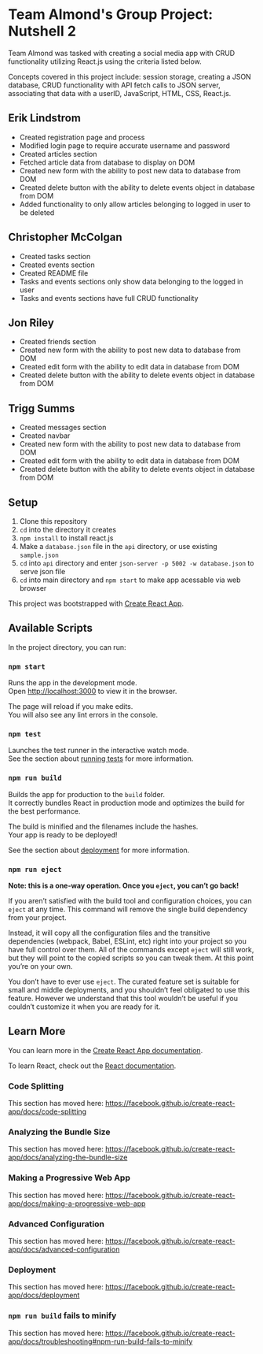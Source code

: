 # Team Almond's Group Project: Nutshell 2

Team Almond was tasked with creating a social media app with CRUD functionality utilizing React.js using the criteria listed below.

Concepts covered in this project include: session storage, creating a JSON database, CRUD functionality with API fetch calls to JSON server, associating that data with a userID, JavaScript, HTML, CSS, React.js.

## Erik Lindstrom
- Created registration page and process
- Modified login page to require accurate username and password
- Created articles section
- Fetched article data from database to display on DOM
- Created new form with the ability to post new data to database from DOM
- Created delete button with the ability to delete events object in database from DOM
- Added functionality to only allow articles belonging to logged in user to be deleted


## Christopher McColgan
- Created tasks section
- Created events section
- Created README file
- Tasks and events sections only show data belonging to the logged in user
- Tasks and events sections have full CRUD functionality

## Jon Riley
- Created friends section
- Created new form with the ability to post new data to database from DOM
- Created edit form with the ability to edit data in database from DOM
- Created delete button with the ability to delete events object in database from DOM

## Trigg Summs
- Created messages section
- Created navbar
- Created new form with the ability to post new data to database from DOM
- Created edit form with the ability to edit data in database from DOM
- Created delete button with the ability to delete events object in database from DOM

## Setup
1. Clone this repository
1. `cd` into the directory it creates
1. `npm install` to install react.js
1. Make a `database.json` file in the `api` directory, or use existing `sample.json`
1. `cd` into `api` directory and enter `json-server -p 5002 -w database.json` to serve json file
1. `cd` into main directory and `npm start` to make app acessable via web browser

This project was bootstrapped with [Create React App](https://github.com/facebook/create-react-app).

## Available Scripts

In the project directory, you can run:

### `npm start`

Runs the app in the development mode.<br />
Open [http://localhost:3000](http://localhost:3000) to view it in the browser.

The page will reload if you make edits.<br />
You will also see any lint errors in the console.

### `npm test`

Launches the test runner in the interactive watch mode.<br />
See the section about [running tests](https://facebook.github.io/create-react-app/docs/running-tests) for more information.

### `npm run build`

Builds the app for production to the `build` folder.<br />
It correctly bundles React in production mode and optimizes the build for the best performance.

The build is minified and the filenames include the hashes.<br />
Your app is ready to be deployed!

See the section about [deployment](https://facebook.github.io/create-react-app/docs/deployment) for more information.

### `npm run eject`

**Note: this is a one-way operation. Once you `eject`, you can’t go back!**

If you aren’t satisfied with the build tool and configuration choices, you can `eject` at any time. This command will remove the single build dependency from your project.

Instead, it will copy all the configuration files and the transitive dependencies (webpack, Babel, ESLint, etc) right into your project so you have full control over them. All of the commands except `eject` will still work, but they will point to the copied scripts so you can tweak them. At this point you’re on your own.

You don’t have to ever use `eject`. The curated feature set is suitable for small and middle deployments, and you shouldn’t feel obligated to use this feature. However we understand that this tool wouldn’t be useful if you couldn’t customize it when you are ready for it.

## Learn More

You can learn more in the [Create React App documentation](https://facebook.github.io/create-react-app/docs/getting-started).

To learn React, check out the [React documentation](https://reactjs.org/).

### Code Splitting

This section has moved here: https://facebook.github.io/create-react-app/docs/code-splitting

### Analyzing the Bundle Size

This section has moved here: https://facebook.github.io/create-react-app/docs/analyzing-the-bundle-size

### Making a Progressive Web App

This section has moved here: https://facebook.github.io/create-react-app/docs/making-a-progressive-web-app

### Advanced Configuration

This section has moved here: https://facebook.github.io/create-react-app/docs/advanced-configuration

### Deployment

This section has moved here: https://facebook.github.io/create-react-app/docs/deployment

### `npm run build` fails to minify

This section has moved here: https://facebook.github.io/create-react-app/docs/troubleshooting#npm-run-build-fails-to-minify
